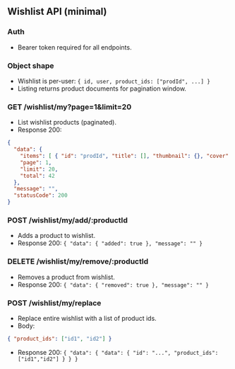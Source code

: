 ## Wishlist API (minimal)

### Auth
- Bearer token required for all endpoints.

### Object shape
- Wishlist is per-user: `{ id, user, product_ids: ["prodId", ...] }`
- Listing returns product documents for pagination window.

### GET /wishlist/my?page=1&limit=20
- List wishlist products (paginated).
- Response 200:
```json
{
  "data": {
    "items": [ { "id": "prodId", "title": [], "thumbnail": {}, "cover": {}, "categories": [] } ],
    "page": 1,
    "limit": 20,
    "total": 42
  },
  "message": "",
  "statusCode": 200
}
```

### POST /wishlist/my/add/:productId
- Adds a product to wishlist.
- Response 200: `{ "data": { "added": true }, "message": "" }`

### DELETE /wishlist/my/remove/:productId
- Removes a product from wishlist.
- Response 200: `{ "data": { "removed": true }, "message": "" }`

### POST /wishlist/my/replace
- Replace entire wishlist with a list of product ids.
- Body:
```json
{ "product_ids": ["id1", "id2"] }
```
- Response 200: `{ "data": { "data": { "id": "...", "product_ids": ["id1","id2"] } } }`
